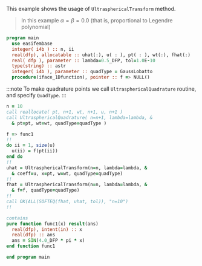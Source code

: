This example shows the usage of `UltrasphericalTransform` method.

> In this example $\alpha=\beta=0.0$ (that is, proportional to Legendre polynomial)

```fortran
program main
  use easifembase
  integer( i4b ) :: n, ii
  real(dfp), allocatable :: uhat(:), u( : ), pt( : ), wt(:), fhat(:)
  real( dfp ), parameter :: lambda=0.5_DFP, tol=1.0E-10
  type(string) :: astr
  integer( i4b ), parameter :: quadType = GaussLobatto
  procedure(iface_1Dfunction), pointer :: f => NULL()
```

:::note
To make quadrature points we call `UltrasphericalQuadrature` routine, and specify `QuadType`.
:::

```fortran
n = 10
call reallocate( pt, n+1, wt, n+1, u, n+1 )
call UltrasphericalQuadrature( n=n+1, lambda=lambda, &
  & pt=pt, wt=wt, quadType=quadType )
```

```fortran title "UltrasphericalTransformation"
f => func1
!!
do ii = 1, size(u)
  u(ii) = f(pt(ii))
end do
!!
uhat = UltrasphericalTransform(n=n, lambda=lambda, &
  & coeff=u, x=pt, w=wt, quadType=quadType)
!!
fhat = UltrasphericalTransform(n=n, lambda=lambda, &
  & f=f, quadType=quadType)
!!
call OK(ALL(SOFTEQ(fhat, uhat, tol)), "n=10")
!!
```

```fortran
contains
pure function func1(x) result(ans)
  real(dfp), intent(in) :: x
  real(dfp) :: ans
  ans = SIN(4.0_DFP * pi * x)
end function func1
```

```fortran
end program main
```
